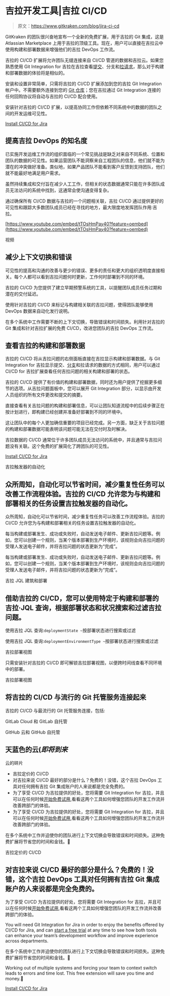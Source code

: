 # 吉拉开发工具|吉拉 CI/CD

> 原文：<https://www.gitkraken.com/blog/jira-ci-cd>

GitKraken 的团队很兴奋地宣布一个全新的免费扩展，用于吉拉的 Git 集成，这是 Atlassian Marketplace 上用于吉拉的顶级工具。现在，用户可以直接在吉拉云中使用构建和部署数据来增强他们的吉拉 DevOps 工作流。

吉拉的 CI/CD 扩展将允许团队无缝连接来自 CI/CD 管道的数据和吉拉云。如果您熟悉使用 Git Integration for 吉拉在吉拉查看[提交](https://www.gitkraken.com/learn/git/commit)、分支和[拉请求](https://www.gitkraken.com/learn/git/tutorials/what-is-a-pull-request-in-git)，那么对于构建和部署数据的体验将是相似的。

安装和设置非常简单，只需将吉拉的 CI/CD 扩展添加到您的吉拉 Git Integration 帐户中。不需要额外连接到您的 [Git 仓库](https://www.gitkraken.com/learn/git/tutorials/what-is-a-git-repository)；您在吉拉通过 Git Integration 连接的任何回购协议将自动与吉拉的 CI/CD 配合使用。

安装针对吉拉的 CI/CD 扩展，以提高协同工作但依赖不同系统中的数据的团队之间的开发运维可见性。

[Install CI/CD for Jira](https://marketplace.atlassian.com/apps/1228578/ci-cd-for-jira?hosting=cloud&tab=overview)

## 提高吉拉 DevOps 的知名度

已实施开发运维工作流的组织面临的一个常见挑战是缺乏对来自不同系统、位置和团队的数据的可见性。如果运营团队不能洞察来自工程团队的信息，他们就不能为潜在的冲突做好准备。类似地，如果产品团队不能看到客户反馈到支持团队，他们就不能最好地满足用户需求。

虽然持续集成和交付旨在减少人工工作，但相关的状态数据通常只能在许多团队成员无法访问的系统中找到，这通常会使沟通变得复杂。

通过确保所有 CI/CD 数据与吉拉的一个问题相关联，吉拉 CI/CD 通过提供更好的可见性和跟踪大多数团队成员已经在寻找的地方，最大限度地发挥团队作用:吉拉。

[https://www.youtube.com/embed/tTOsHmPay40?feature=oembed](https://www.youtube.com/embed/tTOsHmPay40?feature=oembed)

视频

## 减少上下文切换和错误

可见性的提高和沟通的改善与更少的错误、更多的责任和更大的组织透明度直接相关。每个人都可以看到吉拉问题何时更新，工作何时部署到不同的环境。

吉拉的 CI/CD 为您提供了建立早期预警系统的工具，以提醒团队成员任务过期和潜在的交付延迟。

使用针对吉拉的 CI/CD 来标记与构建相关联的吉拉问题，使得团队能够使用 DevOps 数据来自动化发行说明。

在多个系统中工作需要不断的上下文切换，导致错误和时间损失。利用针对吉拉的 Git 集成和针对吉拉扩展的免费 CI/CD，改进您团队的吉拉 DevOps 工作流。

## 查看吉拉的构建和部署数据

吉拉的 CI/CD 将从吉拉问题的右侧面板直接在吉拉显示构建和部署数据。与 Git Integration for 吉拉显示提交、[分支](https://www.gitkraken.com/learn/git/branch)和拉请求的数据的方式相同，用户可以通过 CI/CD for 吉拉扩展查看任何吉拉问题的相关构建和部署的状态。

吉拉的 CI/CD 提供了有价值的构建和部署数据，同时还为用户提供了挖掘更多细节的选项。从吉拉问题面板中，您可以展开 Git Integration 部分，以显示由开发人员组织的所有文件更改和提交的摘要。

直接查看有关吉拉问题的构建和部署信息，可以让团队知道流程中的后续步骤正在按计划进行，即构建已经创建并准备好部署到不同的环境中。

这让团队中的每个人更加确信重要的项目已经完成。另一方面，缺乏关于吉拉问题的构建和部署数据可能表明该问题可能无法在交付时及时解决。

吉拉数据的 CI/CD 通常位于许多团队成员无法访问的系统中，并且通常与吉拉问题没有关联。这个免费的扩展简化了跨团队的可见性。

[Install CI/CD for Jira](https://marketplace.atlassian.com/apps/1228578/ci-cd-for-jira?hosting=cloud&tab=overview)

吉拉触发器的自动化

## 众所周知，自动化可以节省时间，减少重复性任务可以改善工作流程体验。吉拉的 CI/CD 允许您为与构建和部署相关的任务设置吉拉触发器的自动化。

众所周知，自动化可以节省时间，减少重复性任务可以改善工作流程体验。吉拉的 CI/CD 允许您为与构建和部署相关的任务设置吉拉触发器的自动化。

每当构建或部署发生、成功或失败时，自动发送电子邮件、更新吉拉问题等。例如，您可以创建一个规则，当某个版本部署到生产环境时，该规则会向吉拉问题的受理人发送电子邮件，并将吉拉问题的状态更新为“完成”。

每当构建或部署发生、成功或失败时，自动发送电子邮件、更新吉拉问题等。例如，您可以创建一个规则，当某个版本部署到生产环境时，该规则会向吉拉问题的受理人发送电子邮件，并将吉拉问题的状态更新为“完成”。

吉拉 JQL 建筑和部署

## 借助吉拉的 CI/CD，您可以使用特定于构建和部署的吉拉·JQL 查询，根据部署状态和状况搜索和过滤吉拉问题。

使用吉拉 JQL 查询:`deploymentState ~`按部署状态进行搜索或过滤

使用吉拉 JQL 查询:`deploymentEnvironmentType ~`按部署状态进行搜索或过滤

吉拉部署视图

只需安装针对吉拉的 CI/CD 即可解锁吉拉部署视图，以便跨时间线查看不同环境中的部署。

吉拉部署视图

## 将吉拉的 CI/CD 与流行的 Git 托管服务连接起来

吉拉的 CI/CD 与最流行的 Git 托管服务连接，包括:

GitLab Cloud 和 GitLab 自托管

GitHub 云和 GitHub 自托管

## 天蓝色的云(*即将到来*

云的碎片

*   吉拉定价的 CI/CD
*   对吉拉来说 CI/CD 最好的部分是什么？免费的！没错，这个吉拉 DevOps 工具对任何拥有吉拉 Git 集成账户的人来说都是完全免费的。
*   为了享受 CI/CD 为吉拉提供的好处，您将需要 Git Integration for 吉拉，并且可以在任何时候[开始免费试用](https://marketplace.atlassian.com/apps/4984/git-integration-for-jira?tab=overview&hosting=cloud&utm_source=gitkraken.com&utm_medium=blog&utm_campaign=ci_cd_for_jira),看看这两个工具如何增强您团队的开发工作流并改善跨部门的体验。
*   为了享受 CI/CD 为吉拉提供的好处，您将需要 Git Integration for 吉拉，并且可以在任何时候[开始免费试用](https://marketplace.atlassian.com/apps/4984/git-integration-for-jira?tab=overview&hosting=cloud&utm_source=gitkraken.com&utm_medium=blog&utm_campaign=ci_cd_for_jira),看看这两个工具如何增强您团队的开发工作流并改善跨部门的体验。

在多个系统中工作并迫使你的团队进行上下文切换会导致错误和时间损失。这种免费扩展将节省您的时间和金钱。🤯

吉拉定价的 CI/CD

## 对吉拉来说 CI/CD 最好的部分是什么？免费的！没错，这个吉拉 DevOps 工具对任何拥有吉拉 Git 集成账户的人来说都是完全免费的。

为了享受 CI/CD 为吉拉提供的好处，您将需要 Git Integration for 吉拉，并且可以在任何时候[开始免费试用](https://marketplace.atlassian.com/apps/4984/git-integration-for-jira?tab=overview&hosting=cloud&utm_source=gitkraken.com&utm_medium=blog&utm_campaign=ci_cd_for_jira),看看这两个工具如何增强您团队的开发工作流并改善跨部门的体验。

You will need Git Integration for Jira in order to enjoy the benefits offered by CI/CD for Jira, and can [start a free trial](https://marketplace.atlassian.com/apps/4984/git-integration-for-jira?tab=overview&hosting=cloud&utm_source=gitkraken.com&utm_medium=blog&utm_campaign=ci_cd_for_jira) at any time to see how both tools can enhance your team’s development workflow and improve experience across departments. 

在多个系统中工作并迫使你的团队进行上下文切换会导致错误和时间损失。这种免费扩展将节省您的时间和金钱。🤯

Working out of multiple systems and forcing your team to context switch leads to errors and time lost. This free extension will save you time and money.🤯

[Install CI/CD for Jira](https://marketplace.atlassian.com/apps/1228578/ci-cd-for-jira?hosting=cloud&tab=overview)